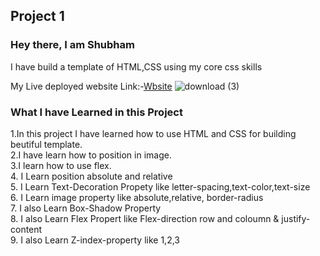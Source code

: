## Project 1
### Hey there, I am Shubham

I have build a template of HTML,CSS using my core css skills

My Live deployed website Link:-[Wbsite](https://effortless-pasca-31aab5.netlify.app)
![download (3)](https://user-images.githubusercontent.com/101961231/181908554-23854014-4f1b-464c-8539-a2f9bea82cb2.png)
### What I have Learned in this Project
1.In this project I have learned how to use HTML and CSS for building beutiful template.  
2.I have learn how to position in image.  
3.I learn how to use flex.  
4. I Learn position absolute and relative  
5. I Learn Text-Decoration Propety like letter-spacing,text-color,text-size  
6. I Learn image property like absolute,relative, border-radius  
7. I also Learn Box-Shadow Property  
8. I also Learn Flex Propert like Flex-direction row and coloumn & justify-content  
9. I also Learn Z-index-property like 1,2,3